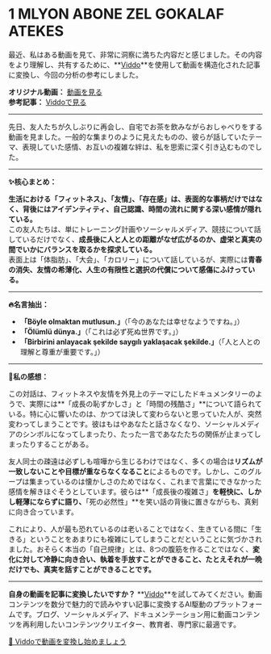 # 1 MLYON ABONE ZEL GOKALAF ATEKES

最近、私はある動画を見て、非常に洞察に満ちた内容だと感じました。その内容をより理解し、共有するために、**[Viddo](https://viddo.pro/)**を使用して動画を構造化された記事に変換し、今回の分析の参考にしました。

**オリジナル動画：** [動画を見る](https://www.youtube.com/watch?v=EGKPeL4YxZA)  
**参考記事：** [Viddoで見る](https://viddo.pro/zh/video-result/aa94c2c8-be73-455d-9ab5-ab9fda90539d)

---

先日、友人たちが久しぶりに再会し、自宅でお茶を飲みながらおしゃべりをする動画を見ました。一般的な集まりのように見えたものの、彼らが話していたテーマ、表現していた感情、お互いの複雑な絆は、私を思索に深く引き込むものでした。

---

**✨核心まとめ：**

**生活における「フィットネス」、「友情」、「存在感」は、表面的な事柄だけではなく、背後にはアイデンティティ、自己認識、時間の流れに関する深い感情が隠れている。**  
この友人たちは、単にトレーニング計画やソーシャルメディア、競技について話しているだけでなく、**成長後に人と人との距離がなぜ広がるのか、虚栄と真実の間でいかにバランスを取るかを探求している。**  
表面上は「体脂肪」、「大会」、「カロリー」について話しているが、実際には**青春の消失、友情の希薄化、人生の有限性と選択の代償について感傷にふけっている。**

---

**🔥名言抽出：**

- **「Böyle olmaktan mutlusun.」**（「今のあなたは幸せなようですね。」）  
- **「Ölümlü dünya.」**（「これは必ず死ぬ世界です。」）  
- **「Birbirini anlayacak şekilde saygılı yaklaşacak şekilde.」**（「人と人との理解と尊重が重要です。」）

---

**🧠私の感想：**

この対話は、フィットネスや友情を外見上のテーマにしたドキュメンタリーのようで、実際には**「成長の恥ずかしさ」と「時間の残酷さ」**について語られている。特に心に響いたのは、かつては決して変わらないと思っていた人が、突然変わってしまうことです。彼はもはやあなたと話さなくなり、ソーシャルメディアのシンボルになってしまったり、たった一言であなたたちの関係が止まってしまったりすることがある。

友人同士の疎遠は必ずしも喧嘩から生じるわけではなく、多くの場合は**リズムが一致しないことや目標が重ならなくなること**によるものです。しかし、このグループは集まっているのは懐かしさのためではなく、これまで言葉にできなかった感情を解きほぐそうとしています。彼らは**「成長後の複雑さ」**を軽快に、しかし軽薄にならずに語り、**「死の必然性」**を笑い話の背後に置きながらも、真剣に向き合っています。

これにより、人が最も恐れているのは老いることではなく、生きている間に「生きる」ということをあまりにも複雑にしてしまうことだということに気づかされました。おそらく本当の「自己規律」とは、8つの腹筋を作ることではなく、**変化に対して冷静に向き合い、執着を手放すことができること、たとえそれが一晩だけでも、真実を話すことができることです。**

---

**自身の動画を記事に変換したいですか？** **[Viddo](https://viddo.pro/)**を試してみてください。動画コンテンツを数分で魅力的で読みやすい記事に変換するAI駆動のプラットフォームです。ブログ、ソーシャルメディア、ドキュメンテーション用に動画コンテンツを再利用したいコンテンツクリエイター、教育者、専門家に最適です。

[🚀 Viddoで動画を変換し始めましょう](https://viddo.pro/)